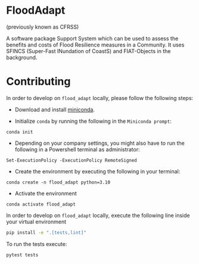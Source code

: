 # FloodAdapt
(previously known as CFRSS)

A software package Support System which can be used to assess the benefits and costs of Flood Resilience measures in a Community. 
It uses SFINCS (Super-Fast INundation of CoastS) and FIAT-Objects in the background.



# Contributing


In order to develop on `flood_adapt` locally, please follow the following steps:

- Download and install [miniconda](https://docs.conda.io/en/latest/miniconda.html).

- Initialize `conda` by running the following in the `Miniconda prompt`:

```
conda init
```

- Depending on your company settings, you might also have to run the following in a Powershell terminal as administrator:

```
Set-ExecutionPolicy -ExecutionPolicy RemoteSigned
```

- Create the environment by executing the following in your terminal:

```
conda create -n flood_adapt python=3.10
```

- Activate the environment

```
conda activate flood_adapt
```

In order to develop on `flood_adapt` locally, execute the following line inside your virtual environment

```bash
pip install -e ".[tests,lint]"
```

To run the tests execute:

```bash
pytest tests
```
